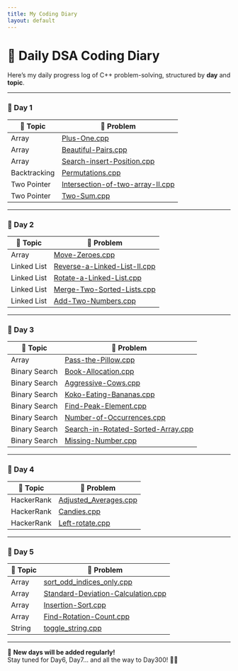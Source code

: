 ```yaml
---
title: My Coding Diary
layout: default
---
```


# 📘 Daily DSA Coding Diary

Here’s my daily progress log of C++ problem-solving, structured by **day** and **topic**.

---

### 📅 Day 1

| 📁 Topic      | 📄 Problem                                               |
|--------------|----------------------------------------------------------|
| Array        | [Plus-One.cpp](Array/Plus-One.cpp)                       |
| Array        | [Beautiful-Pairs.cpp](Array/Beautiful-Pairs.cpp)         |
| Array        | [Search-insert-Position.cpp](Array/Search-insert-Position.cpp) |
| Backtracking | [Permutations.cpp](Array/Permutations.cpp)               |
| Two Pointer  | [Intersection-of-two-array-II.cpp](Two%20Pointer/Intersection-of-two-array-II.cpp) |
| Two Pointer  | [Two-Sum.cpp](Two%20Pointer/Two-Sum.cpp)                 |

---

### 📅 Day 2

| 📁 Topic     | 📄 Problem                                                                 |
|--------------|----------------------------------------------------------------------------|
| Array        | [Move-Zeroes.cpp](Array/Move-Zeroes.cpp)                                  |
| Linked List  | [Reverse-a-Linked-List-II.cpp](Linked%20List/Reverse-a-Linked-List-II.cpp)|
| Linked List  | [Rotate-a-Linked-List.cpp](Linked%20List/Rotate-a-Linked-List.cpp)        |
| Linked List  | [Merge-Two-Sorted-Lists.cpp](Linked%20List/Merge-Two-Sorted-Lists.cpp)    |
| Linked List  | [Add-Two-Numbers.cpp](Linked%20List/Add-Two-Numbers.cpp)                  |

---

### 📅 Day 3

| 📁 Topic       | 📄 Problem                                                                |
|----------------|---------------------------------------------------------------------------|
| Array          | [Pass-the-Pillow.cpp](Array/Pass-the-Pillow.cpp)                         |
| Binary Search  | [Book-Allocation.cpp](Binary%20Search/Book-Allocation.cpp)               |
| Binary Search  | [Aggressive-Cows.cpp](Binary%20Search/Aggressive-Cows.cpp)               |
| Binary Search  | [Koko-Eating-Bananas.cpp](Binary%20Search/Koko-Eating-Bananas.cpp)       |
| Binary Search  | [Find-Peak-Element.cpp](Binary%20Search/Find-Peak-Element.cpp)           |
| Binary Search  | [Number-of-Occurrences.cpp](Binary%20Search/Number-of-Occurrences.cpp)   |
| Binary Search  | [Search-in-Rotated-Sorted-Array.cpp](Binary%20Search/Search-in-Rotated-Sorted-Array.cpp) |
| Binary Search  | [Missing-Number.cpp](Binary%20Search/Missing-Number.cpp)                 |

---

### 📅 Day 4

| 📁 Topic      | 📄 Problem                                                   |
|--------------|--------------------------------------------------------------|
| HackerRank   | [Adjusted_Averages.cpp](Hacker-Rank/Adjusted_averages.cpp)   |
| HackerRank   | [Candies.cpp](Hacker-Rank/Candies.cpp)                       |
| HackerRank   | [Left-rotate.cpp](Hacker-Rank/Left-rotate.cpp)              |

---

### 📅 Day 5

| 📁 Topic      | 📄 Problem                                                              |
|--------------|-------------------------------------------------------------------------|
| Array        | [sort_odd_indices_only.cpp](Array/sort_odd_indices_only.cpp)            |
| Array        | [Standard-Deviation-Calculation.cpp](Array/Standard-Deviation-Calculation.cpp) |
| Array        | [Insertion-Sort.cpp](Array/Insertion-Sort.cpp)                          |
| Array        | [Find-Rotation-Count.cpp](Array/Find-Rotation-Count.cpp)                |
| String       | [toggle_string.cpp](String/toggle_string.cpp)                           |

---

📌 **New days will be added regularly!**  
Stay tuned for Day6, Day7… and all the way to Day300! 🧠🔥
